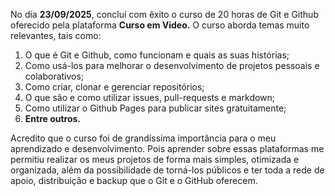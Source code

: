 No dia **23/09/2025**, concluí com êxito o curso de 20 horas de Git e Github oferecido pela plataforma __Curso em Video.__ O curso aborda temas muito relevantes, tais como:
1. O que é Git e Github, como funcionam e quais as suas histórias;
2. Como usá-los para melhorar o desenvolvimento de projetos pessoais e colaborativos;
3. Como criar, clonar e gerenciar repositórios;
4. O que são e como utilizar issues, pull-requests e markdown;
5. Como utilizar o Github Pages para publicar sites gratuitamente;
6. __Entre outros.__

Acredito que o curso foi de grandíssima importância para o meu aprendizado e desenvolvimento.
Pois aprender sobre essas plataformas me permitiu realizar os meus projetos de forma mais simples, otimizada e organizada, além da possibilidade de torná-los públicos e ter toda a rede de apoio, distribuição e backup que o Git e o GitHub oferecem.
